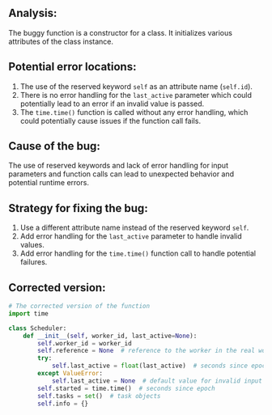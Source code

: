 ## Analysis:
The buggy function is a constructor for a class. It initializes various attributes of the class instance.

## Potential error locations:
1. The use of the reserved keyword `self` as an attribute name (`self.id`).
2. There is no error handling for the `last_active` parameter which could potentially lead to an error if an invalid value is passed.
3. The `time.time()` function is called without any error handling, which could potentially cause issues if the function call fails.

## Cause of the bug:
The use of reserved keywords and lack of error handling for input parameters and function calls can lead to unexpected behavior and potential runtime errors.

## Strategy for fixing the bug:
1. Use a different attribute name instead of the reserved keyword `self`.
2. Add error handling for the `last_active` parameter to handle invalid values.
3. Add error handling for the `time.time()` function call to handle potential failures.

## Corrected version:
```python
# The corrected version of the function
import time

class Scheduler:
    def __init__(self, worker_id, last_active=None):
        self.worker_id = worker_id
        self.reference = None  # reference to the worker in the real world. (Currently a dict containing just the host)
        try:
            self.last_active = float(last_active)  # seconds since epoch
        except ValueError:
            self.last_active = None  # default value for invalid input
        self.started = time.time()  # seconds since epoch
        self.tasks = set()  # task objects
        self.info = {}
```